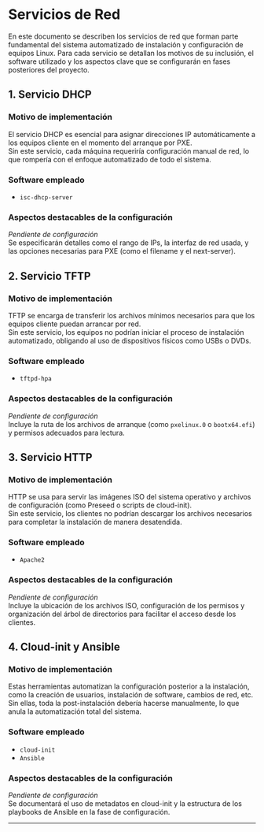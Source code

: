 # Servicios de Red

En este documento se describen los servicios de red que forman parte fundamental del sistema automatizado de instalación y configuración de equipos Linux. Para cada servicio se detallan los motivos de su inclusión, el software utilizado y los aspectos clave que se configurarán en fases posteriores del proyecto.

## 1. Servicio DHCP

### Motivo de implementación

El servicio DHCP es esencial para asignar direcciones IP automáticamente a los equipos cliente en el momento del arranque por PXE.  
Sin este servicio, cada máquina requeriría configuración manual de red, lo que rompería con el enfoque automatizado de todo el sistema.

### Software empleado

- `isc-dhcp-server`

### Aspectos destacables de la configuración

*Pendiente de configuración*  
Se especificarán detalles como el rango de IPs, la interfaz de red usada, y las opciones necesarias para PXE (como el filename y el next-server).

## 2. Servicio TFTP

### Motivo de implementación

TFTP se encarga de transferir los archivos mínimos necesarios para que los equipos cliente puedan arrancar por red.  
Sin este servicio, los equipos no podrían iniciar el proceso de instalación automatizado, obligando al uso de dispositivos físicos como USBs o DVDs.

### Software empleado

- `tftpd-hpa`

### Aspectos destacables de la configuración

*Pendiente de configuración*  
Incluye la ruta de los archivos de arranque (como `pxelinux.0` o `bootx64.efi`) y permisos adecuados para lectura.

## 3. Servicio HTTP

### Motivo de implementación

HTTP se usa para servir las imágenes ISO del sistema operativo y archivos de configuración (como Preseed o scripts de cloud-init).  
Sin este servicio, los clientes no podrían descargar los archivos necesarios para completar la instalación de manera desatendida.

### Software empleado

- `Apache2`

### Aspectos destacables de la configuración

*Pendiente de configuración*  
Incluye la ubicación de los archivos ISO, configuración de los permisos y organización del árbol de directorios para facilitar el acceso desde los clientes.


## 4. Cloud-init y Ansible

### Motivo de implementación

Estas herramientas automatizan la configuración posterior a la instalación, como la creación de usuarios, instalación de software, cambios de red, etc.  
Sin ellas, toda la post-instalación debería hacerse manualmente, lo que anula la automatización total del sistema.

### Software empleado

- `cloud-init`
- `Ansible`

### Aspectos destacables de la configuración

*Pendiente de configuración*  
Se documentará el uso de metadatos en cloud-init y la estructura de los playbooks de Ansible en la fase de configuración.

---
